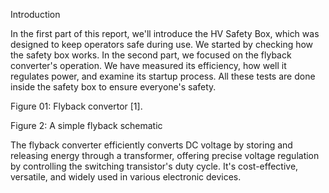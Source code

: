 Introduction 

In the first part of this report, we'll introduce the HV Safety Box, which was designed to keep operators safe during use. We  started by checking how the safety box works.
In the second part, we focused on the flyback converter's operation. We have measured its efficiency, how well it regulates power, and examine its startup process. All these tests are done inside the safety box to ensure everyone's safety.

 
Figure ‎01:  Flyback convertor [1].
 
Figure 2:  A simple flyback schematic 

The flyback converter efficiently converts DC voltage by storing and releasing energy through a transformer, offering precise voltage regulation by controlling the switching transistor's duty cycle. It's cost-effective, versatile, and widely used in various electronic devices.
 
